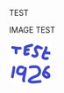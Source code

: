<p>TEST</p>

<p>IMAGE TEST</p>

<html>
<head>
	<title>HTML Images</title>
</head>
<body>
	<img src="test-code%3D1926.png" alt="Test">
</body>
</html>
